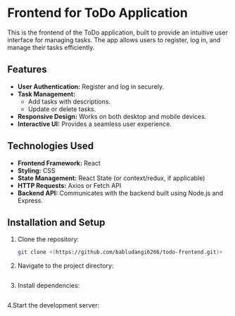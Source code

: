 # Frontend for ToDo Application

This is the frontend of the ToDo application, built to provide an intuitive user interface for managing tasks. The app allows users to register, log in, and manage their tasks efficiently.

## Features

- **User Authentication:** Register and log in securely.
- **Task Management:**
  - Add tasks with descriptions.
  - Update or delete tasks.
- **Responsive Design:** Works on both desktop and mobile devices.
- **Interactive UI:** Provides a seamless user experience.

## Technologies Used

- **Frontend Framework:** React
- **Styling:** CSS
- **State Management:** React State (or context/redux, if applicable)
- **HTTP Requests:** Axios or Fetch API
- **Backend API:** Communicates with the backend built using Node.js and Express.

## Installation and Setup

1. Clone the repository:
   ```bash
   git clone <(https://github.com/babludangi6266/todo-frontend.git)>
2. Navigate to the project directory:
   ```cd todo-frontend
3. Install dependencies:
   ```npm install
4.Start the development server: 
  ```npm start
